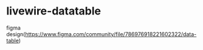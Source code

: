 # livewire-datatable
figma design(https://www.figma.com/community/file/786976918221602322/data-table)